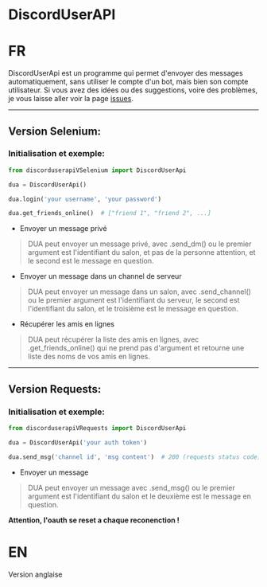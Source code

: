 # DiscordUserAPI

# FR
DiscordUserApi est un programme qui permet d'envoyer des messages automatiquement, sans utiliser le compte d'un bot, mais bien son compte utilisateur.
Si vous avez des idées ou des suggestions, voire des problèmes, je vous laisse aller voir la page [issues](https://github.com/codeuriii/DiscordUserAPI/issues).

---
## Version Selenium:

### Initialisation et exemple:
```py
from discorduserapiVSelenium import DiscordUserApi

dua = DiscordUserApi()

dua.login('your username', 'your password')

dua.get_friends_online()  # ["friend 1", "friend 2", ...]
```

- Envoyer un message privé
> DUA peut envoyer un message privé, avec .send_dm() ou le premier argument est l'identifiant du salon, et pas de la personne attention, et le second est le message en question.

- Envoyer un message dans un channel de serveur
> DUA peut envoyer un message dans un salon, avec .send_channel() ou le premier argument est l'identifiant du serveur, le second est l'identifiant du salon, et le troisième est le message en question.

- Récupérer les amis en lignes
> DUA peut récupérer la liste des amis en lignes, avec .get_friends_online() qui ne prend pas d'argument et retourne une liste des noms de vos amis en lignes.


---
## Version Requests:

### Initialisation et exemple:

```py
from discorduserapiVRequests import DiscordUserApi

dua = DiscordUserApi('your auth token')

dua.send_msg('channel id', 'msg content')  # 200 (requests status code)
```

- Envoyer un message
> DUA peut envoyer un message avec .send_msg() ou le premier argument est l'identifiant du salon et le deuxième est le message en question.

**Attention, l'oauth se reset a chaque reconenction !**
# EN
Version anglaise
